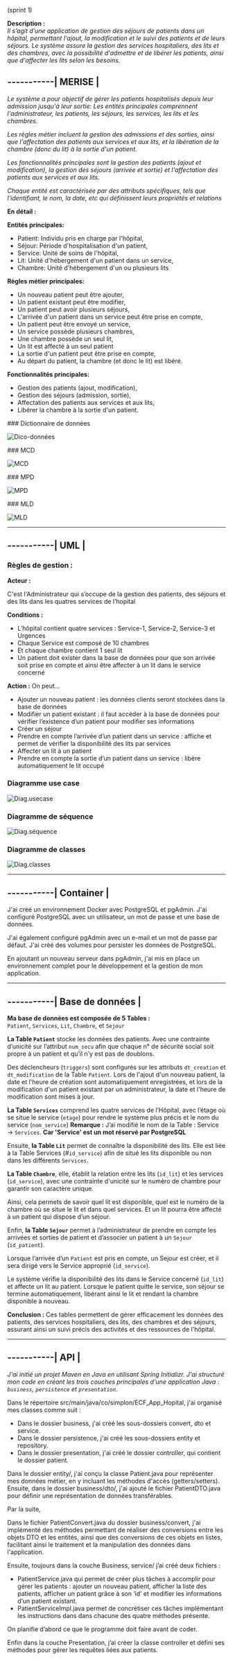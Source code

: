 (sprint 1)

**Description :**\
_Il s’agit d’une application de gestion des séjours de patients dans un hôpital, permettant l'ajout, la modification et le suivi des patients et de leurs séjours. Le système assure la gestion des services hospitaliers, des lits et des chambres, avec la possibilité d'admettre et de libérer les patients, ainsi que d'affecter les lits selon les besoins._

## **-----------| MERISE |**

_Le système a pour objectif de gérer les patients hospitalisés depuis leur admission jusqu'à leur sortie:_
_Les entités principales comprennent l'administrateur, les patients, les séjours, les services, les lits et les chambres._

_Les règles métier incluent la gestion des admissions et des sorties, ainsi que l'affectation des patients aux services et aux lits, et la libération de la chambre (donc du lit) à la sortie d'un patient._

_Les fonctionnalités principales sont la gestion des patients (ajout et modification), la gestion des séjours (arrivée et sortie) et l'affectation des patients aux services et aux lits._

_Chaque entité est caractérisée par des attributs spécifiques, tels que l'identifiant, le nom, la date, etc qui définissent leurs propriétés et relations_

**En détail :**

**Entités principales:**

- Patient: Individu pris en charge par l'hôpital,
- Séjour: Période d'hospitalisation d'un patient,
- Service: Unité de soins de l'hôpital,
- Lit: Unité d'hébergement d'un patient dans un service,
- Chambre: Unité d'hébergement d'un ou plusieurs lits

**Règles métier principales:**

- Un nouveau patient peut être ajouter,
- Un patient existant peut être modifier,
- Un patient peut avoir plusieurs séjours,
- L'arrivée d'un patient dans un service peut être prise en compte,
- Un patient peut être envoyé un service,
- Un service possède plusieurs chambres,
- Une chambre possède un seul lit,
- Un lit est affecté à un seul patient
- La sortie d'un patient peut être prise en compte,
- Au départ du patient, la chambre (et donc le lit) est libéré.

**Fonctionnalités principales:**

- Gestion des patients (ajout, modification),
- Gestion des séjours (admission, sortie),
- Affectation des patients aux services et aux lits,
- Libérer la chambre à la sortie d'un patient.

### Dictionnaire de données

![Dico-données](./Merise/Dictionnaire_de_donnees.png)

### MCD

![MCD](./Merise/MCD.png)

### MPD

![MPD](./Merise/MPD.png)

### MLD

![MLD](./Merise/MLD.png)

---

## **-----------| UML |**

### Règles de gestion :

**Acteur :**

C'est l'Administrateur qui s’occupe de la gestion des patients, des séjours et des lits dans les quatres services de l’hopital

**Conditions :**

- L’hôpital contient quatre services : Service-1, Service-2, Service-3 et Urgences
- Chaque Service est composé de 10 chambres
- Et chaque chambre contient 1 seul lit
- Un patient doit exister dans la base de données pour que son arrivée soit prise en compte et ainsi être affecter à un lit dans le service concerné

**Action :**
On peut…

- Ajouter un nouveau patient : les données clients seront stockées dans la base de données
- Modifier un patient existant : il faut accéder à la base de données pour vérifier l’existence d’un patient pour modifier ses informations
- Créer un séjour
- Prendre en compte l’arrivée d’un patient dans un service : affiche et permet de vérifier la disponibilité des lits par services
- Affecter un lit à un patient
- Prendre en compte la sortie d’un patient dans un service : libère automatiquement le lit occupé

### Diagramme use case

![Diag.usecase](./Uml/ECF_App_Hopital-Use%20case.drawio.png)

### Diagramme de séquence

![Diag.séquence](./Uml/ECF_App_Hopital-Diagramme%20de%20séquence.drawio.png)

### Diagramme de classes

![Diag.classes](./Uml/ECF_App_Hopital-Diagramme%20de%20classes.drawio.png)

---

## **-----------| Container |**

J'ai créé un environnement Docker avec PostgreSQL et pgAdmin. J'ai configuré PostgreSQL avec un utilisateur, un mot de passe et une base de données.

J'ai également configuré pgAdmin avec un e-mail et un mot de passe par défaut. J'ai créé des volumes pour persister les données de PostgreSQL.

En ajoutant un nouveau serveur dans pgAdmin, j'ai mis en place un environnement complet pour le développement et la gestion de mon application.

---

## **-----------| Base de données |**

**Ma base de données est composée de 5 Tables :**\
`Patient`,
`Services`,
`Lit`,
`Chambre`,
et `Sejour`

**La Table `Patient`** stocke les données des patients. Avec une contrainte d’unicité sur l’attribut `num_secu` afin que chaque n° de sécurité social soit propre à un patient et qu’il n’y est pas de doublons.

Des déclencheurs (`triggers`) sont configurés sur les attributs `dt_creation` et `dt_modification` de la Table `Patient`. Lors de l'ajout d'un nouveau patient, la date et l'heure de création sont automatiquement enregistrées, et lors de la modification d'un patient existant par un administrateur, la date et l'heure de modification sont mises à jour.

**La Table `Services`** comprend les quatre services de l’Hôpital, avec l’étage où se situe le service (`etage`) pour rendre le système plus précis et le nom du service (`nom_service`)
**Remarque :** J’ai modifié le nom de la Table : Service → `Services`. **Car 'Service' est un mot réservé par PostgreSQL**

Ensuite, **la Table `Lit`** permet de connaître la disponibilité des lits. Elle est liée à la Table Services (#`id_service`) afin de situé les lits disponible ou non dans les différents `Services`.

**La Table `Chambre`**, elle, établit la relation entre les lits (`id_lit`) et les services (`id_service`), avec une contrainte d'unicité sur le numéro de chambre pour garantir son caractère unique.

Ainsi, cela permets de savoir quel lit est disponible, quel est le numéro de la chambre où se situe le lit et dans quel services. Et un lit pourra être affecté à un patient qui dispose d’un séjour.

Enfin, **la Table `Sejour`** permet à l’administrateur de prendre en compte les arrivées et sorties de patient et d’associer un patient à un `Sejour` (`id_patient`).

Lorsque l’arrivée d’un `Patient` est pris en compte, un Sejour est créer, et il sera dirigé vers le Service approprié (`id_service`).

Le système vérifie la disponibilité des lits dans le Service concerné (`id_lit`) et affecte un lit au patient.
Lorsque le patient quitte le service, son séjour se termine automatiquement, libérant ainsi le lit et rendant la chambre disponible à nouveau.

**Conclusion :**
Ces tables permettent de gérer efficacement les données des patients, des services hospitaliers, des lits, des chambres et des séjours, assurant ainsi un suivi précis des activités et des ressources de l'hôpital.

---

## **-----------| API |**

_J'ai initié un projet Maven en Java en utilisant Spring Initializr. J'ai structuré mon code en créant les trois couches principales d'une application Java : `business`, `persistence` et `presentation`._

Dans le répertoire src/main/java/co/simplon/ECF_App_Hopital, j'ai organisé mes classes comme suit :

- Dans le dossier business, j'ai créé les sous-dossiers convert, dto et service.
- Dans le dossier persistence, j'ai créé les sous-dossiers entity et repository.
- Dans le dossier presentation, j'ai créé le dossier controller, qui contient le dossier patient.

Dans le dossier entity/, j'ai conçu la classe Patient.java pour représenter mes données métier, en y incluant les méthodes d'accès (getters/setters). Ensuite, dans le dossier business/dto/, j'ai ajouté le fichier PatientDTO.java pour définir une représentation de données transférables.

Par la suite,

Dans le fichier PatientConvert.java du dossier business/convert, j'ai implémenté des méthodes permettant de réaliser des conversions entre les objets DTO et les entités, ainsi que des conversions de ces objets en listes, facilitant ainsi le traitement et la manipulation des données dans l'application.

Ensuite, toujours dans la couche Business, service/ j’ai créé deux fichiers :

- PatientService.java qui permet de créer plus tâches à accomplir pour gérer les patients : ajouter un nouveau patient, afficher la liste des patients, afficher un patient grâce à son ‘id’ et modifier les informations d’un patient existant.
- PatientServiceImpl.java permet de concrétiser ces tâches implémentant les instructions dans dans chacune des quatre méthodes présente.

On planifie d’abord ce que le programme doit faire avant de coder.

Enfin dans la couche Presentation, j’ai créer la classe controller et défini ses méthodes pour gérer les requêtes liées aux patients.
